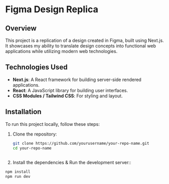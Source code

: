# Figma Design Replica

## Overview

This project is a replication of a design created in Figma, built using Next.js. It showcases my ability to translate design concepts into functional web applications while utilizing modern web technologies.

## Technologies Used

- **Next.js**: A React framework for building server-side rendered applications.
- **React**: A JavaScript library for building user interfaces.
- **CSS Modules / Tailwind CSS**: For styling and layout.

## Installation

To run this project locally, follow these steps:

1. Clone the repository:
   ```bash
   git clone https://github.com/yourusername/your-repo-name.git
   cd your-repo-name
  

2. Install the dependencies & Run the development server::
 ```cmd
npm install
npm run dev

